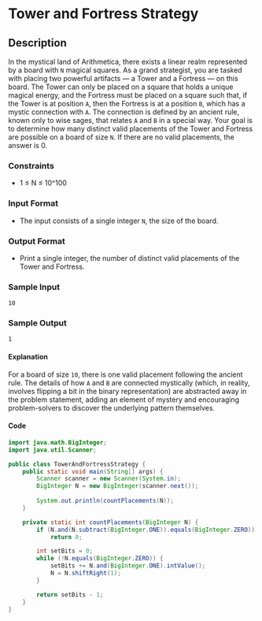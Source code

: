 # Tower and Fortress Strategy

## Description

In the mystical land of Arithmetica, there exists a linear realm represented by a board with `N` magical squares. As a grand strategist, you are tasked with placing two powerful artifacts — a Tower and a Fortress — on this board. The Tower can only be placed on a square that holds a unique magical energy, and the Fortress must be placed on a square such that, if the Tower is at position `A`, then the Fortress is at a position `B`, which has a mystic connection with `A`. The connection is defined by an ancient rule, known only to wise sages, that relates `A` and `B` in a special way. Your goal is to determine how many distinct valid placements of the Tower and Fortress are possible on a board of size `N`. If there are no valid placements, the answer is 0.

### Constraints

- 1 ≤ N ≤ 10^100

### Input Format

- The input consists of a single integer `N`, the size of the board.

### Output Format

- Print a single integer, the number of distinct valid placements of the Tower and Fortress.

### Sample Input

```
10
```

### Sample Output

```
1
```

#### Explanation
For a board of size `10`, there is one valid placement following the ancient rule. The details of how `A` and `B` are connected mystically (which, in reality, involves flipping a bit in the binary representation) are abstracted away in the problem statement, adding an element of mystery and encouraging problem-solvers to discover the underlying pattern themselves. 

#### Code

```java
import java.math.BigInteger;
import java.util.Scanner;

public class TowerAndFortressStrategy {
    public static void main(String[] args) {
        Scanner scanner = new Scanner(System.in);
        BigInteger N = new BigInteger(scanner.next());
        
        System.out.println(countPlacements(N));
    }

    private static int countPlacements(BigInteger N) {
        if (N.and(N.subtract(BigInteger.ONE)).equals(BigInteger.ZERO))
            return 0;

        int setBits = 0;
        while (!N.equals(BigInteger.ZERO)) {
            setBits += N.and(BigInteger.ONE).intValue();
            N = N.shiftRight(1);
        }

        return setBits - 1;
    }
}
```
